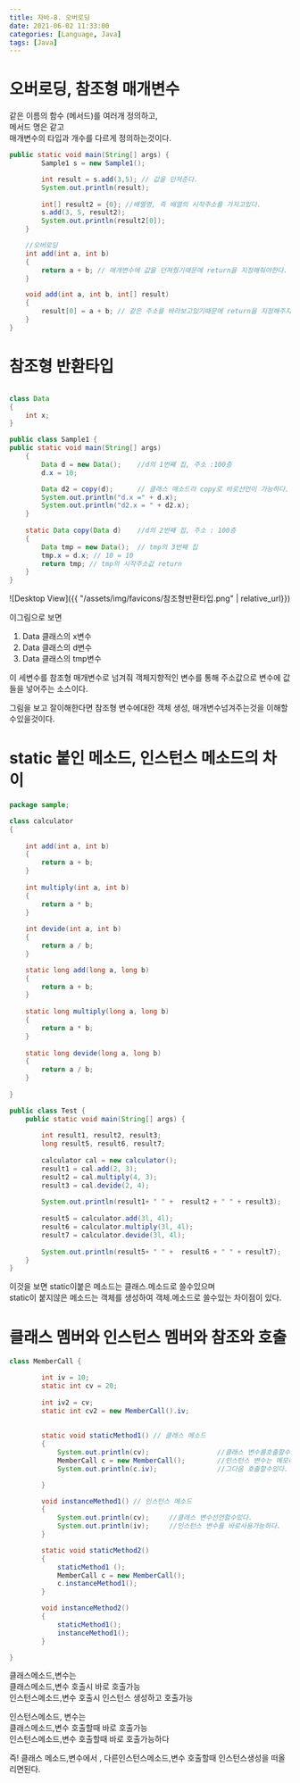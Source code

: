 ```yaml
---
title: 자바-8. 오버로딩
date: 2021-06-02 11:33:00
categories: [Language, Java]
tags: [Java]
---
```


# 오버로딩, 참조형 매개변수

같은 이름의 함수 (메서드)를 여러개 정의하고, <br>
메서드 명은 같고 <br>
매개변수의 타입과 개수를 다르게 정의하는것이다.

```java
public static void main(String[] args) {
		Sample1 s = new Sample1();

		int result = s.add(3,5); // 값을 던져준다. 
		System.out.println(result);
		
		int[] result2 = {0}; //배열명, 즉 배열의 시작주소를 가지고있다.
		s.add(3, 5, result2);
		System.out.println(result2[0]);
	}

	//오버로딩
	int add(int a, int b)
	{
		return a + b; // 매개변수에 값을 던져줬기때문에 return을 지정해줘야한다.
	}

	void add(int a, int b, int[] result)
	{
		result[0] = a + b; // 같은 주소를 바라보고있기때문에 return을 지정해주지 않아도 된다.
	}
}
```


# 참조형 반환타입

```java

class Data
{
	int x;
}

public class Sample1 {
public static void main(String[] args)
	{
		Data d = new Data(); 	//d의 1번째 집, 주소 :100층
		d.x = 10;

		Data d2 = copy(d); 		// 클래스 매소드라 copy로 바로선언이 가능하다.
		System.out.println("d.x =" + d.x);
		System.out.println("d2.x = " + d2.x);
	}
	
	static Data copy(Data d) 	//d의 2번째 집, 주소 : 100층
	{
		Data tmp = new Data(); 	// tmp의 3번째 집
		tmp.x = d.x; // 10 = 10
		return tmp; // tmp의 시작주소값 return
	}
}
```



![Desktop View]({{ "/assets/img/favicons/참조형반환타입.png" | relative_url}})

이그림으로 보면
1. Data 클래스의 x변수
2. Data 클래스의 d변수
3. Data 클래스의 tmp변수

이 세변수를 참조형 매개변수로 넘겨줘 객체지향적인 변수를 통해
주소값으로 변수에 값들을 넣어주는 소스이다.

그림을 보고 잘이해한다면 참조형 변수에대한 객체 생성, 매개변수넘겨주는것을 이해할수있을것이다.





# static 붙인 메소드, 인스턴스 메소드의 차이

```java
package sample;

class calculator
{
	
	int add(int a, int b)
	{
		return a + b;
	}
	
	int multiply(int a, int b)
	{
		return a * b;
	}
	
	int devide(int a, int b)
	{
		return a / b;
	}

	static long add(long a, long b)
	{
		return a + b;
	}
	
	static long multiply(long a, long b)
	{
		return a * b;
	}
	
	static long devide(long a, long b)
	{
		return a / b;
	}
	
}

public class Test {
	public static void main(String[] args) {
		
		int result1, result2, result3;
		long result5, result6, result7;
		
		calculator cal = new calculator();
		result1 = cal.add(2, 3);
		result2 = cal.multiply(4, 3);
		result3 = cal.devide(2, 4);
		
		System.out.println(result1+ " " +  result2 + " " + result3);
		
		result5 = calculator.add(3l, 4l);
		result6 = calculator.multiply(3l, 4l);
		result7 = calculator.devide(3l, 4l);
		
		System.out.println(result5+ " " +  result6 + " " + result7);
	}
}

```

이것을 보면 static이붙은 메소드는 클래스.메소드로 쓸수있으며 <br>
static이 붙지않은 메소드는 객체를 생성하여 객체.메소드로 쓸수있는 차이점이 있다. <br>




# 클래스 멤버와 인스턴스 멤버와 참조와 호출

```java
class MemberCall {

		int iv = 10;
		static int cv = 20;
		
		int iv2 = cv;
		static int cv2 = new MemberCall().iv;
		
		
		static void staticMethod1() // 클래스 메소드
		{
			System.out.println(cv);					//클래스 변수를호출할수있다.
			MemberCall c = new MemberCall();  		//인스턴스 변수는 메모리할당이,즉 객체가 필요하다
			System.out.println(c.iv); 				//그다음 호출할수있다.

		}

		void instanceMethod1() // 인스턴스 메소드
		{
			System.out.println(cv);		//클래스 변수선언할수있다.
			System.out.println(iv);		//인스턴스 변수를 바로사용가능하다.
		}

		static void staticMethod2() 
		{
			staticMethod1 ();
			MemberCall c = new MemberCall();
			c.instanceMethod1();
		}

		void instanceMethod2()
		{
			staticMethod1();
			instanceMethod1();
		}

}
```

클래스메소드,변수는 <br>
클래스메소드,변수 호출시 바로 호출가능 <br>
인스턴스메소드,변수 호출시 인스턴스 생성하고 호출가능<br>

인스턴스메소드, 변수는  <br>
클래스메소드,변수 호출할때 바로 호출가능 <br>
인스턴스메소드,변수 호출할때 바로 호출가능하다 <br>

즉! 클래스 메소드,변수에서 , 다른인스턴스메소드,변수 호출할때 인스턴스생성을 떠올리면된다.

